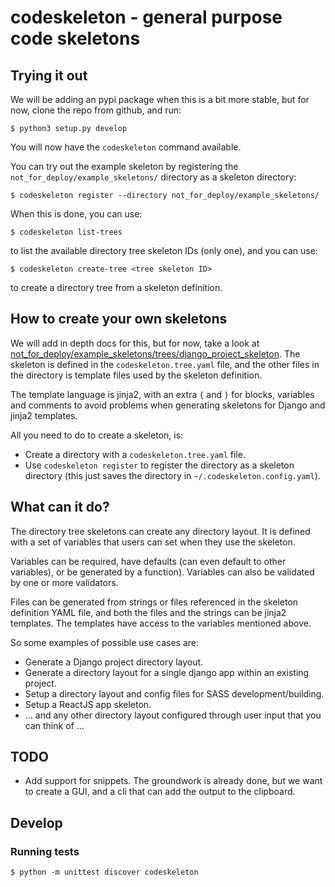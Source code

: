 
# codeskeleton - general purpose code skeletons


## Trying it out

We will be adding an pypi package when this is a bit more stable,
but for now, clone the repo from github, and run:

```
$ python3 setup.py develop
```

You will now have the ``codeskeleton`` command available.


You can try out the example skeleton by registering the
``not_for_deploy/example_skeletons/`` directory as a skeleton
directory:

```
$ codeskeleton register --directory not_for_deploy/example_skeletons/
```

When this is done, you can use:

```
$ codeskeleton list-trees
```
to list the available directory tree skeleton IDs (only one),
and you can use:

```
$ codeskeleton create-tree <tree skeleton ID>
```
to create a directory tree from a skeleton definition.


## How to create your own skeletons
We will add in depth docs for this, but for now, take a
look at [not_for_deploy/example_skeletons/trees/django_project_skeleton](https://github.com/appressoas/codeskeleton/tree/master/not_for_deploy/example_skeletons/trees/django_project_skeleton).
The skeleton is defined in the ``codeskeleton.tree.yaml`` file,
and the other files in the directory is template files used by the
skeleton definition.

The template language is jinja2, with an extra ``{`` and ``}`` for
blocks, variables and comments to avoid problems when generating skeletons
for Django and jinja2 templates.

All you need to do to create a skeleton, is:

- Create a directory with a ``codeskeleton.tree.yaml`` file.
- Use ``codeskeleton register`` to register the directory as a
  skeleton directory (this just saves the directory  in
  ``~/.codeskeleton.config.yaml``).


## What can it do?
The directory tree skeletons can create any directory layout.
It is defined with a set of variables that users can
set when they use the skeleton.

Variables can be required, have defaults (can even default to other
variables), or be generated by a function). Variables can also be
validated by one or more validators.

Files can be generated from strings or files referenced in the skeleton
definition YAML file, and both the files and the strings can be
jinja2 templates. The templates have access to the variables
mentioned above.

So some examples of possible use cases are:

- Generate a Django project directory layout.
- Generate a directory layout for a single django app within an existing project.
- Setup a directory layout and config files for SASS development/building.
- Setup a ReactJS app skeleton.
- ... and any other directory layout configured through user input that you can think of ...


## TODO

- Add support for snippets. The groundwork is already done, but
  we want to create a GUI, and a cli that can add the output
  to the clipboard.


## Develop

### Running tests

```
$ python -m unittest discover codeskeleton
```
